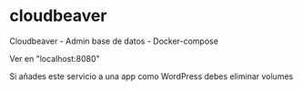 # cloudbeaver
Cloudbeaver -  Admin base de datos - Docker-compose

Ver en "localhost:8080"

Si añades este servicio a una app como WordPress debes eliminar volumes 

